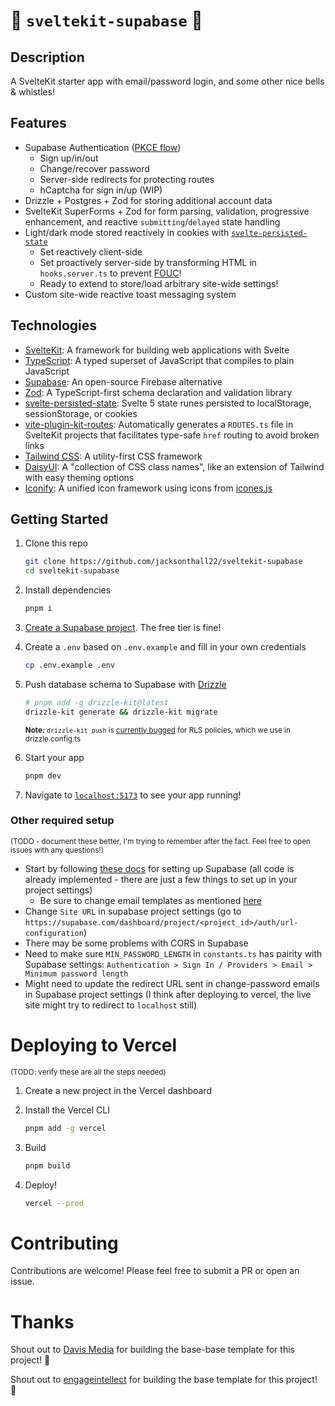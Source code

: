 # 🚀 `sveltekit-supabase` 🚀

## Description

A SvelteKit starter app with email/password login, and some other nice bells & whistles!

## Features

- Supabase Authentication ([PKCE flow](https://supabase.com/docs/guides/auth/passwords?queryGroups=language&language=js&queryGroups=flow&flow=pkce&queryGroups=framework&framework=sveltekit))
  - Sign up/in/out
  - Change/recover password
  - Server-side redirects for protecting routes
  - hCaptcha for sign in/up (WIP)
- Drizzle + Postgres + Zod for storing additional account data
- SvelteKit SuperForms + Zod for form parsing, validation, progressive enhancement, and reactive `submitting`/`delayed` state handling
- Light/dark mode stored reactively in cookies with [`svelte-persisted-state`](https://github.com/oMaN-Rod/svelte-persisted-state)
  - Set reactively client-side
  - Set proactively server-side by transforming HTML in `hooks.server.ts` to prevent [FOUC](https://en.wikipedia.org/wiki/Flash_of_unstyled_content)!
  - Ready to extend to store/load arbitrary site-wide settings!
- Custom site-wide reactive toast messaging system

## Technologies

- [SvelteKit](https://kit.svelte.dev/): A framework for building web applications with Svelte
- [TypeScript](https://www.typescriptlang.org/): A typed superset of JavaScript that compiles to plain JavaScript
- [Supabase](https://supabase.io/): An open-source Firebase alternative
- [Zod](https://zod.dev): A TypeScript-first schema declaration and validation library
- [svelte-persisted-state](https://github.com/oMaN-Rod/svelte-persisted-state): Svelte 5 state runes persisted to localStorage, sessionStorage, or cookies
- [vite-plugin-kit-routes](https://www.kitql.dev/docs/tools/06_vite-plugin-kit-routes): Automatically generates a `ROUTES.ts` file in SvelteKit projects that facilitates type-safe `href` routing to avoid broken links
- [Tailwind CSS](https://tailwindcss.com/): A utility-first CSS framework
- [DaisyUI](https://daisyui.com/): A "collection of CSS class names", like an extension of Tailwind with easy theming options
- [Iconify](https://iconify.design): A unified icon framework using icons from [icones.js](https://icones.js.org/collection/all)

## Getting Started

1. Clone this repo

   ```bash
   git clone https://github.com/jacksonthall22/sveltekit-supabase
   cd sveltekit-supabase
   ```

1. Install dependencies

   ```bash
   pnpm i
   ```

1. [Create a Supabase project](https://supabase.com/dashboard/new). The free tier is fine!

1. Create a `.env` based on `.env.example` and fill in your own credentials

   ```bash
   cp .env.example .env
   ```

1. Push database schema to Supabase with [Drizzle](https://orm.drizzle.team/)

   ```bash
   # pnpm add -g drizzle-kit@latest
   drizzle-kit generate && drizzle-kit migrate
   ```

   <sub>**Note:** `drizzle-kit push` is [currently bugged](https://github.com/drizzle-team/drizzle-orm/issues/3504) for RLS policies, which we use in drizzle.config.ts</sub>

1. Start your app

   ```bash
   pnpm dev
   ```

1. Navigate to [`localhost:5173`](http://localhost:5173) to see your app running!

### Other required setup

<sub>(TODO - document these better, I'm trying to remember after the fact. Feel free to open issues with any questions!)</sub>

- Start by following [these docs](https://supabase.com/docs/guides/auth/passwords?queryGroups=language&language=js&queryGroups=flow&flow=pkce&queryGroups=framework&framework=sveltekit) for setting up Supabase (all code is already implemented - there are just a few things to set up in your project settings)
  - Be sure to change email templates as mentioned [here](https://supabase.com/docs/guides/auth/passwords?queryGroups=flow&flow=pkce&queryGroups=framework&framework=sveltekit&queryGroups=language&language=js#resetting-a-password)
- Change `Site URL` in supabase project settings (go to `https://supabase.com/dashboard/project/<project_id>/auth/url-configuration`)
- There may be some problems with CORS in Supabase
- Need to make sure `MIN_PASSWORD_LENGTH` in `constants.ts` has pairity with Supabase settings: `Authentication > Sign In / Providers > Email > Minimum password length`
- Might need to update the redirect URL sent in change-password emails in Supabase project settings (I think after deploying to vercel, the live site might try to redirect to `localhost` still)

# Deploying to Vercel

<sub>(TODO: verify these are all the steps needed)</sub>

1. Create a new project in the Vercel dashboard

1. Install the Vercel CLI

   ```bash
   pnpm add -g vercel
   ```

1. Build

   ```bash
   pnpm build
   ```

1. Deploy!

   ```bash
   vercel --prod
   ```

# Contributing

Contributions are welcome! Please feel free to submit a PR or open an issue.

# Thanks

Shout out to [Davis Media](https://github.com/Davis-Media) for building the base-base template for this project! 🤙

Shout out to [engageintellect](https://github.com/engageintellect) for building the base template for this project! 🤙
